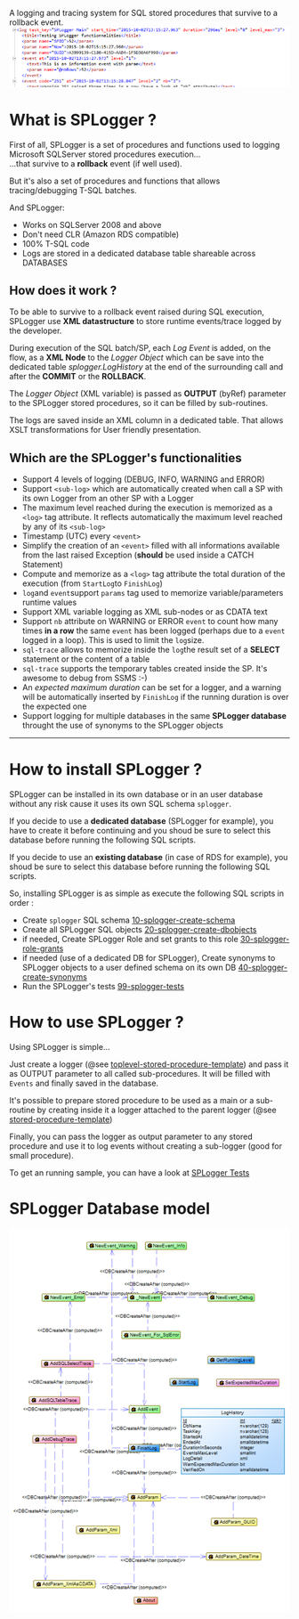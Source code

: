 A logging and tracing system for SQL stored procedures that survive to a rollback event.  
![SPLogger](./splogger-banner.png "SPLogger")
# What is SPLogger ?

First of all, SPLogger is a set of procedures and functions used to logging Microsoft SQLServer stored procedures execution...  
...that survive to a **rollback** event (if well used).  

But it's also a set of procedures and functions that allows tracing/debugging T-SQL batches.  

And SPLogger:
- Works on SQLServer 2008 and above
- Don't need CLR (Amazon RDS compatible)
- 100% T-SQL code
- Logs are stored in a dedicated database table shareable across DATABASES
 

## How does it work ?
To be able to survive to a rollback event raised during SQL execution, SPLogger use **XML datastructure** to store runtime events/trace logged by the developer.  

During execution of the SQL batch/SP, each *Log Event* is added, on the flow, as a **XML Node** to the *Logger Object* which can be save into the dedicated table *splogger.LogHistory* at the end of the surrounding call and after the **COMMIT** or the **ROLLBACK**.    

The *Logger Object* (XML variable) is passed as **OUTPUT** (byRef) parameter to the SPLogger stored procedures, so it can be filled by sub-routines. 

The logs are saved inside an XML column in a dedicated table. That allows XSLT transformations for User friendly presentation. 

## Which are the SPLogger's functionalities
 - Support 4 levels of logging (DEBUG, INFO, WARNING and ERROR)
 - Support `<sub-log>` which are automatically created when call a SP with its own Logger from an other SP with a Logger
 - The maximum level reached during the execution is memorized as a `<log>` tag attribute. It reflects automatically the maximum level reached by any of its `<sub-log>`
 - Timestamp (UTC) every `<event>`
 - Simplify the creation of an `<event>` filled with all informations available from the last raised Exception (**should** be used inside a CATCH Statement)
 - Compute and memorize as a `<log>` tag attribute the total duration of the execution (from `StartLog`to `FinishLog`)
 - `log`and `event`support `params` tag used to memorize variable/parameters runtime values
 - Support XML variable logging as XML sub-nodes or as CDATA text
 - Support `nb` attribute on WARNING or ERROR `event` to count how many times **in a row** the same `event` has been logged (perhaps due to a `event` logged in a loop). This is used to limit the `log`size.
 - `sql-trace` allows to memorize inside the `log`the result set of a **SELECT** statement or the content of a table
 - `sql-trace` supports the temporary tables created inside the SP. It's awesome to debug from SSMS :-)
 - An *expected maximum duration* can be set for a logger, and a warning will be automatically inserted by `FinishLog` if the running duration is over the expected one
 - Support logging for multiple databases in the same **SPLogger database** throught the use of synonyms to the SPLogger objects

***
# How to install SPLogger ?

SPLogger can be installed in its own database or in an user database without any risk cause it uses its own SQL schema `splogger`.  

If you decide to use a **dedicated database** (SPLogger for example), you have to create it before continuing and you shoud be sure to select this database before running the following SQL scripts.  

If you decide to use an **existing database** (in case of RDS for example), you shoud be sure to select this database before running the following SQL scripts.  

So, installing SPLogger is as simple as execute the following SQL scripts in order :
  - Create `splogger` SQL schema [10-splogger-create-schema](./src/10-splogger-create-schema.sql)
  - Create all SPLogger SQL objects [20-splogger-create-dbobjects](./src/20-splogger-create-dbobjects.sql)
  - if needed, Create SPLogger Role and set grants to this role [30-splogger-role-grants](./src/30-splogger-role-grants.sql)
  - if needed (use of a dedicated DB for SPLogger), Create synonyms to SPLogger objects to a user defined schema on its own DB [40-splogger-create-synonyms](./src/40-splogger-create-synonyms.sql)
  - Run the SPLogger's tests [99-splogger-tests](./src/99-splogger-tests.sql)

# How to use SPLogger ?

Using SPLogger is simple...  

Just create a logger (@see [toplevel-stored-procedure-template](./templates/toplevel-stored-procedure-template.sql)) and pass it as OUTPUT parameter to all called sub-procedures. It will be filled with `Events` and finally saved in the database.

It's possible to prepare stored procedure to be used as a main or a sub-routine by creating inside it a logger attached to the parent logger (@see [stored-procedure-template](./templates/stored-procedure-template.sql))

Finally, you can pass the logger as output parameter to any stored procedure and use it to log events without creating a sub-logger (good for small procedure).

To get an running sample, you can have a look at [SPLogger Tests](./src/99-splogger-tests.sql)

# SPLogger Database model

![SPLogger Database Model](./splogger-physical-data-model.png "SPLogger Database Model")

